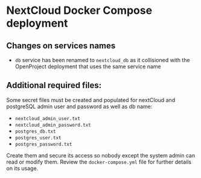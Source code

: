 # NextCloud Docker Compose deployment
## Changes on services names

- `db` service has been renamed to `nextcloud_db` as it collisioned with the OpenProject deployment that uses the same service name

## Additional required files:

Some secret files must be created and populated for nextCloud and postgreSQL admin user and password as well as db name:

- `nextcloud_admin_user.txt`
- `nextcloud_admin_password.txt`
- `postgres_db.txt`
- `postgres_user.txt`
- `postgres_password.txt`

Create them and secure its access so nobody except the system admin can read or modify them. Review the `docker-compose.yml` file for further details on its usage.
